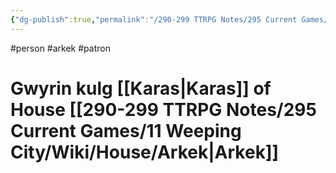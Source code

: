 ```yaml
---
{"dg-publish":true,"permalink":"/290-299 TTRPG Notes/295 Current Games/11 Weeping City/Wiki/Person/Gwyrin/"}
---
```



#person #arkek #patron 

# Gwyrin kulg [[Karas\|Karas]] of House [[290-299 TTRPG Notes/295 Current Games/11 Weeping City/Wiki/House/Arkek\|Arkek]]